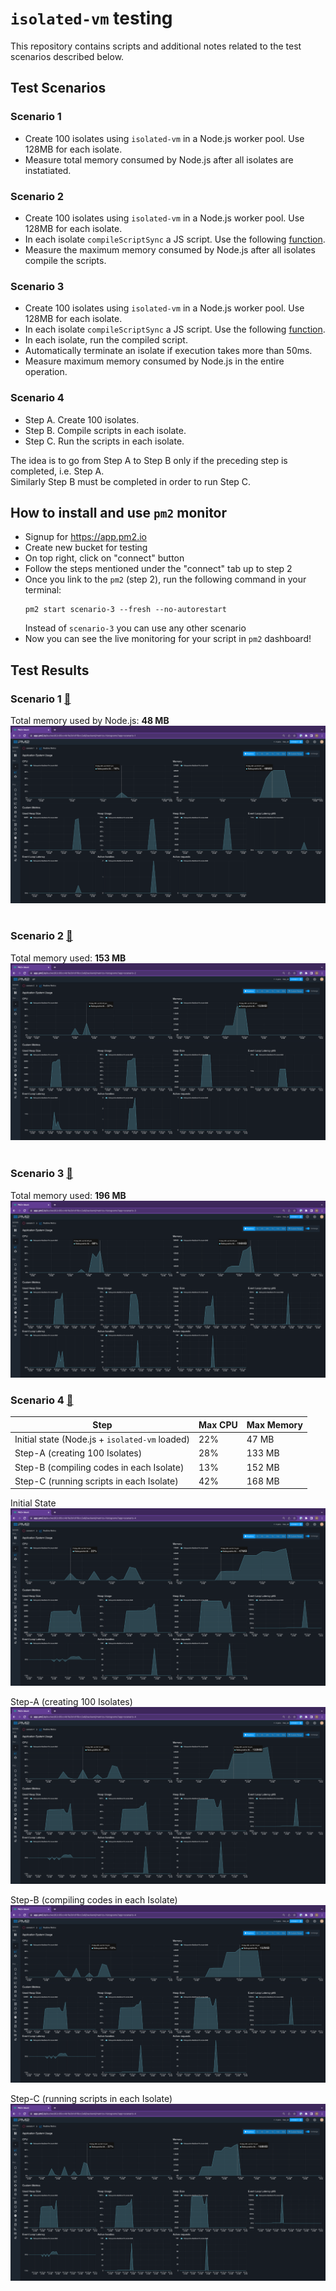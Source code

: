 # `isolated-vm` testing
This repository contains scripts and additional notes related to the test scenarios described below.

## Test Scenarios
### Scenario 1
- Create 100 isolates using `isolated-vm` in a Node.js worker pool. Use 128MB for each isolate.
- Measure total memory consumed by Node.js after all isolates are instatiated.

### Scenario 2
- Create 100 isolates using `isolated-vm` in a Node.js worker pool. Use 128MB for each isolate.
- In each isolate `compileScriptSync` a JS script. Use the following [function](https://developers.cloudflare.com/workers/examples/geolocation-app-weather/).
- Measure the maximum memory consumed by Node.js after all isolates compile the scripts.

### Scenario 3
- Create 100 isolates using `isolated-vm` in a Node.js worker pool. Use 128MB for each isolate.
- In each isolate `compileScriptSync` a JS script. Use the following [function](https://developers.cloudflare.com/workers/examples/geolocation-app-weather/).
- In each isolate, run the compiled script. 
- Automatically terminate an isolate if execution takes more than 50ms. 
- Measure maximum memory consumed by Node.js in the entire operation.

### Scenario 4
- Step A. Create 100 isolates.
- Step B. Compile scripts in each isolate.
- Step C. Run the scripts in each isolate.

The idea is to go from Step A to Step B only if the preceding step is completed, i.e. Step A.  
Similarly Step B must be completed in order to run Step C.
## How to install and use `pm2` monitor

- Signup for https://app.pm2.io
- Create new bucket for testing 
- On top right, click on "connect" button 
- Follow the steps mentioned under the "connect" tab up to step 2
- Once you link to the `pm2` (step 2), run the following command in your terminal:  
  ```
  pm2 start scenario-3 --fresh --no-autorestart
  ```
  Instead of `scenario-3` you can use any other scenario
- Now you can see the live monitoring for your script in `pm2` dashboard!
​
## Test Results 

### Scenario 1 [:link:](./scenario-1/main.js)
Total memory used by Node.js: **48 MB**
![scenario-1](./images/scenario-1.png)
​
### Scenario 2 [:link:](./scenario-2/main.js)
Total memory used: **153 MB**
![scenario-2](./images/scenario-2.png)
​
### Scenario 3 [:link:](./scenario-3/main.js)
Total memory used: **196 MB**  
![scenario-3](./images/scenario-3.png)

### Scenario 4 [:link:](./scenario-4/main.js)
| Step | Max CPU | Max Memory |
| --- | --- | --- |
|Initial state (Node.js + `isolated-vm` loaded) | 22% | 47 MB |  
|Step-A (creating 100 Isolates) | 28% | 133 MB |
|Step-B (compiling codes in each Isolate) | 13% | 152 MB |
|Step-C (running scripts in each Isolate) | 42% | 168 MB |


Initial State
![scenario-4](./images/scenario-4-initial-state.png)

Step-A (creating 100 Isolates)
![scenario-4A](./images/scenario-4A-isolate-instances.png)

Step-B (compiling codes in each Isolate)
![scenario-4B](./images/scenario-4B-compiled-functions.png)

Step-C (running scripts in each Isolate)
![scenario-4C](./images/scenario-4C-run-scripts.png)
